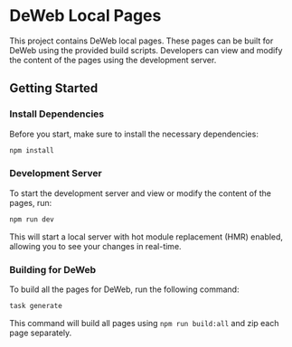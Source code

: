 # DeWeb Local Pages

This project contains DeWeb local pages. These pages can be built for DeWeb using the provided build scripts. Developers can view and modify the content of the pages using the development server.

## Getting Started

### Install Dependencies

Before you start, make sure to install the necessary dependencies:

```sh
npm install
```

### Development Server
To start the development server and view or modify the content of the pages, run:

```sh
npm run dev
```

This will start a local server with hot module replacement (HMR) enabled, allowing you to see your changes in real-time.

### Building for DeWeb

To build all the pages for DeWeb, run the following command:

```sh
task generate
```

This command will build all pages using `npm run build:all` and zip each page separately.

